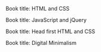 Book title: HTML and CSS

Book title: JavaScript and jQuery

Book title: Head first HTML and CSS

Book title: Digital Minimalism
